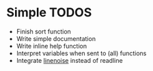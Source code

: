 Simple TODOS
============

* Finish sort function
* Write simple documentation
* Write inline help function
* Interpret variables when sent to (all) functions
* Integrate [linenoise](https://github.com/antirez/linenoise.git) instead of readline
